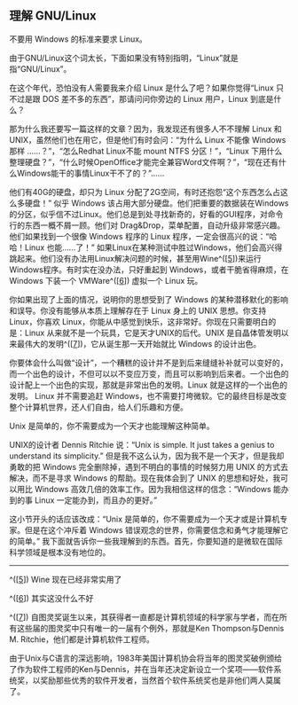## 理解 GNU/Linux

不要用 Windows 的标准来要求 Linux。

由于GNU/Linux这个词太长，下面如果没有特别指明，“Linux”就是指“GNU/Linux”。

在这个年代，恐怕没有人需要我来介绍 Linux 是什么了吧？如果你觉得“Linux
只不过是跟 DOS 差不多的东西”，那请问问你旁边的 Linux 用户，Linux
到底是什么？

那为什么我还要写一篇这样的文章？因为，我发现还有很多人不不理解 Linux 和
UNIX，虽然他们也在用它，但是他们有时会问：“为什么 Linux 不能像 Windows
那样 ……？”，“怎么Redhat Linux不能 mount NTFS 分区！”，“Linux
下用什么整理硬盘？”，“什么时候OpenOffice才能完全兼容Word文件啊？”，“现在还有什么Windows能干的事情Linux干不了的？”……

他们有40G的硬盘，却只为 Linux
分配了2G空间，有时还抱怨“这个东西怎么占这么多硬盘！” 似乎 Windows
该占用大部分硬盘。他们把重要的数据装在Windows的分区，似乎信不过Linux。他们总是到处寻找新奇的，好看的GUI程序，对命令行的东西一概不屑一顾。他们对
Drag&Drop，菜单配置，自动升级非常感兴趣。他们如果找到一个很像 Windows
程序的 Linux 程序，一定会很高兴的说：“哈哈！Linux 也能……了！”
如果Linux在某种测试中胜过Windows，他们会高兴得跳起来。他们没有办法用Linux解决问题的时候，甚至用Wine^(\[[5](#ftn.id3051836)\])来运行Windows程序。有时实在没办法，只好重起到
Windows，或者干脆省得麻烦，在 Windows 下装一个
VMWare^(\[[6](#ftn.id3051844)\]) 虚拟一个 Linux 玩。

你如果出现了上面的情况，说明你的思想受到了 Windows
的某种潜移默化的影响和误导。你没有能够从本质上理解存在于 Linux 身上的
UNIX 思想。你支持 Linux，你喜欢
Linux，你能从中感觉到快乐，这非常好。你现在只需要明白的是：Linux
从来就不是一个玩具，它是天才UNIX的后代。UNIX
是自晶体管发明以来最伟大的发明^(\[[7](#ftn.id3051867)\])，它从诞生那一天开始就比
Windows 的设计出色。

你要体会什么叫做“设计”，一个糟糕的设计并不是到后来缝缝补补就可以变好的，而一个出色的设计，不但可以以不变应万变，而且可以影响到后来者。一个出色的设计配上一个出色的实现，那就是非常出色的发明。Linux
就是这样的一个出色的发明。 Linux 并不需要追赶
Windows，也不需要打垮微软。它的最终目标是改变整个计算机世界，还人们自由，给人们乐趣和方便。

Unix 是简单的，你不需要成为一个天才也能理解这种简单。

UNIX的设计者 Dennis Ritchie 说：“Unix is simple. It just takes a genius
to understand its simplicity.”
但是我不这么认为，因为我不是一个天才，但是我却勇敢的把 Windows
完全删除掉，遇到不明白的事情的时候努力用 UNIX 的方式去解决，而不是寻求
Windows 的帮助。现在我体会到了 UNIX 的思想和好处，我可以用比 Windows
高效几倍的效率工作。因为我相信这样的信念：“Windows 能办到的事 Linux
一定能办到，而且办的更好。”

这小节开头的话应该改成：“Unix
是简单的，你不需要成为一个天才或是计算机专家。但是在这个冲斥着 Windows
错误观念的世界，你需要信念和勇气才能理解它的简单。”
我下面就告诉你一些我理解到的东西。首先，你要知道的是微软在国际科学领域是根本没有地位的。

---

^(\[[5](#id3051836)\]) Wine 现在已经非常实用了

^(\[[6](#id3051844)\]) 其实这没什么不好

^(\[[7](#id3051867)\])
自图灵奖诞生以来，其获得者一直都是计算机领域的科学家与学者，而在所有这些届的图灵奖中只有唯一的一届有个例外，那就是Ken
Thompson与Dennis M. Ritchie，他们都是计算机软件工程师。

由于Unix与C语言的深远影响，1983年美国计算机协会将当年的图灵奖破例颁给了作为软件工程师的Ken与Dennis，并在当年还决定新设立一个奖项――软件系统奖，以奖励那些优秀的软件开发者，当然首个软件系统奖也是非他们两人莫属了。
